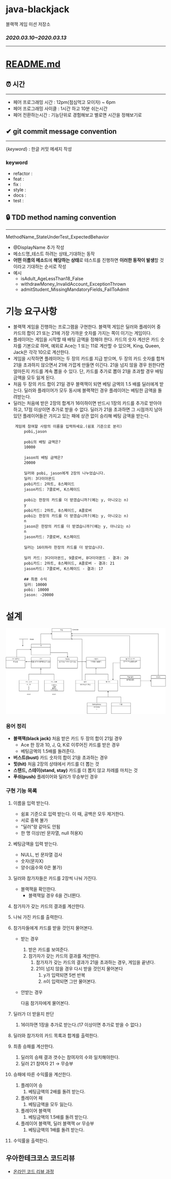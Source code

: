 # java-blackjack

블랙잭 게임 미션 저장소

### *2020.03.10~2020.03.13*

---

# [README.md](http://readme.md/)

## ⏰ 시간

---

- 페어 프로그래밍 시간 : 12pm(점심먹고 모이자) ~ 6pm
- 페어 프로그래밍 사이클 : 1시간 하고 10분 쉬는시간
- 페어 전환하는시간 : 기능단위로 경험해보고 별로면 시간을 정해보기로

## ✔ git commit message convention

---

{*keyword*} : 한글 커밋 메세지 작성

### keyword

- refactor :
- feat :
- fix :
- style :
- docs :
- test :

## 🔒 TDD method naming convention

---

MethodName_StateUnderTest_ExpectedBehavior

- @DisplayName 추가 작성
- 메소드명_테스트 하려는 상태_기대하는 동작
- **어떤 이름의 메소드**에 **해당하는 상태**로 테스트를 진행하면 **이러한 동작이 발생**할 것이라고 기대하는 순서로 작성
- 예시
    - isAdult_AgeLessThan18_False
    - withdrawMoney_InvalidAccount_ExceptionThrown
    - admitStudent_MissingMandatoryFields_FailToAdmit

# 기능 요구사항

- 블랙잭 게임을 진행하는 프로그램을 구현한다. 블랙잭 게임은 딜러와 플레이어 중 카드의 합이 21 또는 21에 가장 가까운 숫자를 가지는 쪽이 이기는 게임이다.
- 플레이어는 게임을 시작할 때 배팅 금액을 정해야 한다. 카드의 숫자 계산은 카드 숫자를 기본으로 하며, 예외로 Ace는 1 또는 11로 계산할 수 있으며, King, Queen, Jack은 각각 10으로 계산한다.
- 게임을 시작하면 플레이어는 두 장의 카드를 지급 받으며, 두 장의 카드 숫자를 합쳐 21을 초과하지 않으면서 21에 가깝게 만들면 이긴다. 21을 넘지 않을 경우 원한다면 얼마든지 카드를 계속 뽑을 수 있다. 단, 카드를 추가로 뽑아 21을 초과할 경우 배팅 금액을 모두 잃게 된다.
- 처음 두 장의 카드 합이 21일 경우 블랙잭이 되면 베팅 금액의 1.5 배를 딜러에게 받는다. 딜러와 플레이어가 모두 동시에 블랙잭인 경우 플레이어는 베팅한 금액을 돌려받는다.
- 딜러는 처음에 받은 2장의 합계가 16이하이면 반드시 1장의 카드를 추가로 받아야 하고, 17점 이상이면 추가로 받을 수 없다. 딜러가 21을 초과하면 그 시점까지 남아 있던 플레이어들은 가지고 있는 패에 상관 없이 승리해 베팅 금액을 받는다.
```
    게임에 참여할 사람의 이름을 입력하세요.(쉼표 기준으로 분리)
        pobi,jason
        
        pobi의 배팅 금액은?
        10000
        
        jason의 배팅 금액은?
        20000
        
        딜러와 pobi, jason에게 2장의 나누었습니다.
        딜러: 3다이아몬드
        pobi카드: 2하트, 8스페이드
        jason카드: 7클로버, K스페이드
        
        pobi는 한장의 카드를 더 받겠습니까?(예는 y, 아니오는 n)
        y
        pobi카드: 2하트, 8스페이드, A클로버
        pobi는 한장의 카드를 더 받겠습니까?(예는 y, 아니오는 n)
        n
        jason은 한장의 카드를 더 받겠습니까?(예는 y, 아니오는 n)
        n
        jason카드: 7클로버, K스페이드
        
        딜러는 16이하라 한장의 카드를 더 받았습니다.
        
        딜러 카드: 3다이아몬드, 9클로버, 8다이아몬드 - 결과: 20
        pobi카드: 2하트, 8스페이드, A클로버 - 결과: 21
        jason카드: 7클로버, K스페이드 - 결과: 17
        
        ## 최종 수익
        딜러: 10000
        pobi: 10000 
        jason: -20000
```
# 설계

![Class Diagram](./diagram.png)

### 용어 정리

- **블랙잭(black jack)** 처음 받은 카드 두 장의 합이 21일 경우
    - Ace 한 장과 10, J, Q, K로 이루어진 카드를 받은 경우
    - 베팅금액의 1.5배를 돌려준다.
- **버스트(bust)** 카드 숫자의 합이 21을 초과하는 경우
- **힛(hit)** 처음 2장의 상태에서 카드를 더 뽑는 것
- **스탠드, 스테이(stand, stay)** 카드를 더 뽑지 않고 차례를 마치는 것
- **푸쉬(push)** 플레이어와 딜러가 무승부인 경우

### 구현 기능 목록

1. 이름을 입력 받는다.
    - 쉼표 기준으로 입력 받는다. 이 때, 공백은 모두 제거한다.
    - 서로 중복 불가
    - "딜러"랑 같아도 안됨
    - 한 명 이상(빈 문자열, null 허용X)
2. 베팅금액을 입력 받는다.
    - NULL, 빈 문자열 검사
    - 숫자(문자X)
    - 양수(음수와 0은 불가)
3. 딜러와 참가자들은 카드를 2장씩 나눠 가진다.
    - 블랙잭을 확인한다.
        - 블랙잭일 경우 6을 건너뛴다.
4. 참가자가 갖는 카드의 결과를 계산한다.
5. 나눠 가진 카드를 출력한다.
6. 참가자들에게 카드를 받을 것인지 물어본다.
    - 받는 경우
        1. 받은 카드를 보여준다.
        2. 참가자가 갖는 카드의 결과를 계산한다.
            1. 참가자가 갖는 카드의 결과가 21을 초과하는 경우, 게임을 끝낸다.
            2. 21이 넘지 않을 경우 다시 받을 것인지 물어본다
                1. y가 입력되면 5번 반복
                2. n이 입력되면 그만 물어본다.
    - 안받는 경우

        다음 참가자에게 물어본다.

7. 딜러가 더 받을지 판단
    1. 16이하면 1장을 추가로 받는다.(17 이상이면 추가로 받을 수 없다.)
8. 딜러와 참가자의 카드 목록과 합계를 출력한다.
9. 최종 승패를 계산한다.
    1. 딜러의 승패 결과 갯수는 참여자의 수와 일치해야한다.
    2. 딜러 21 참여자 21 → 무승부
10. 승패에 따른 수익률을 계산한다.
    1. 플레이어 승
        1. 베팅금액의 2배를 돌려 받는다.
    2. 플레이어 패
        1. 베팅금액을 모두 잃는다.
    3. 플레이어 블랙잭
        1. 베팅금액의 1.5배를 돌려 받는다.
    4. 플레이어 블랙잭, 딜러 블랙잭 or 무승부
        1. 베팅금액의 1배를 돌려 받는다.
11. 수익률을 출력한다.

## 우아한테크코스 코드리뷰

- [온라인 코드 리뷰 과정](https://github.com/woowacourse/woowacourse-docs/blob/master/maincourse/README.md)